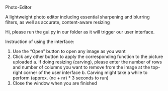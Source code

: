 Photo-Editor


A lightweight photo editor including essential sharpening and blurring filters, as well as accurate, content-aware resizing

Hi, please run the gui.py in our folder as it will trigger our user interface.

Instruction of using the interface:
1.	Use the “Open” button to open any image as you want
2.	Click any other button to apply the corresponding function to the picture uploaded
a.	If doing resizing (carving), please enter the number of rows and number of columns you want to remove from the image at the top-right corner of the user interface
b.	Carving might take a while to perform (approx. (nc + nr) * 3 seconds to run)
3.	Close the window when you are finished
